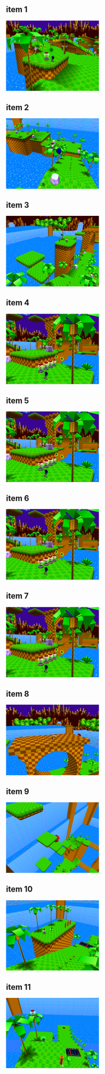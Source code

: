 <style>img{width:256px;display:inline;}</style>
## item 1
![](./GreenHill/GreenHill-item-1-1.png)

## item 2
![](./GreenHill/GreenHill-item-2-1.png)

## item 3
![](./GreenHill/GreenHill-item-3-1.png)

## item 4
![](./GreenHill/GreenHill-item-4-1.png)

## item 5
![](./GreenHill/GreenHill-item-5-1.png)

## item 6
![](./GreenHill/GreenHill-item-6-1.png)

## item 7
![](./GreenHill/GreenHill-item-7-1.png)

## item 8
![](./GreenHill/GreenHill-item-8-1.png)

## item 9
![](./GreenHill/GreenHill-item-9-1.png)

## item 10
![](./GreenHill/GreenHill-item-10-1.png)

## item 11
![](./GreenHill/GreenHill-item-11-1.png)

